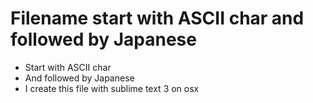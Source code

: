 Filename start with ASCII char and followed by Japanese
=======================================================

- Start with ASCII char
- And followed by Japanese
- I create this file with sublime text 3 on osx
